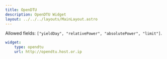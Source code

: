 ```yaml
---
title: OpenDTU
description: OpenDTU Widget
layout: ../../../layouts/MainLayout.astro
---
```


Allowed fields: `["yieldDay", "relativePower", "absolutePower", "limit"]`.

```yaml
widget:
    type: opendtu
    url: http://opendtu.host.or.ip
```